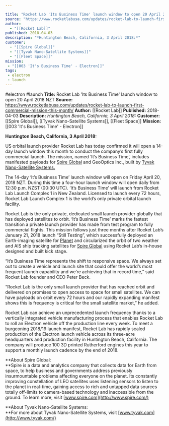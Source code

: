 ```yaml
---

title: "Rocket Lab 'Its Business Time' launch window to open 20 April 2018 NZT "
source: "https://www.rocketlabusa.com/updates/rocket-lab-to-launch-first-commercial-mission-this-month/"
author:
  - "[[Rocket Lab]]"
published: 2018-04-03
description: "*Huntington Beach, California, 3 April 2018:*"
customer:
  - "[[Spire Global]]"
  - "[[Tyvak Nano-Satellite Systems]]"
  - "[[Fleet Space]]"
mission:
 - "[[003 'It's Business Time' - Electron]]"
tags:
 - electron
 - launch
---
```


#electron #launch
**Title:** Rocket Lab 'Its Business Time' launch window to open 20 April 2018 NZT 
**Source:** https://www.rocketlabusa.com/updates/rocket-lab-to-launch-first-commercial-mission-this-month/
**Author:** [[Rocket Lab]]
**Published:** 2018-04-03
**Description:** *Huntington Beach, California, 3 April 2018:*
**Customer:** [[Spire Global]], [[Tyvak Nano-Satellite Systems]], [[Fleet Space]]
**Mission:** [[003 'It's Business Time' - Electron]]

**Huntington Beach, California, 3 April 2018:**

US orbital launch provider Rocket Lab has today confirmed it will open a 14-day launch window this month to conduct the company’s first fully commercial launch. The mission, named ‘It’s Business Time’, includes manifested payloads for [Spire Global](https://spire.com/) and GeoOptics Inc., built by [Tyvak Nano-Satellite Systems.](http://www.tyvak.com/)

The 14-day ‘It’s Business Time’ launch window will open on Friday April 20, 2018 NZT. During this time a four-hour launch window will open daily from 12:30 p.m. NZST (00:30 UTC). ‘It’s Business Time’ will launch from Rocket Lab Launch Complex 1 in New Zealand. Licensed to launch every 72 hours, Rocket Lab Launch Complex 1 is the world’s only private orbital launch facility.

Rocket Lab is the only private, dedicated small launch provider globally that has deployed satellites to orbit. ‘It’s Business Time’ marks the fastest transition a private launch provider has made from test program to fully commercial flights. This mission follows just three months after Rocket Lab’s January 21, 2018 launch “Still Testing”, which successfully deployed an Earth-imaging satellite for [Planet](https://www.planet.com/) and circularized the orbit of two weather and AIS ship tracking satellites for [Spire Global](https://spire.com/) using Rocket Lab’s in-house designed and built kick stage.

“It’s Business Time represents the shift to responsive space. We always set out to create a vehicle and launch site that could offer the world’s most frequent launch capability and we’re achieving that in record time,” said Rocket Lab founder and CEO Peter Beck.

“Rocket Lab is the only small launch provider that has reached orbit and delivered on promises to open access to space for small satellites. We can have payloads on orbit every 72 hours and our rapidly expanding manifest shows this is frequency is critical for the small satellite market,” he added.

Rocket Lab can achieve an unprecedented launch frequency thanks to a vertically integrated vehicle manufacturing process that enables Rocket Lab to roll an Electron vehicle off the production line every week. To meet a burgeoning 2018/19 launch manifest, Rocket Lab has rapidly scaled production of the Electron launch vehicle across its three-acre headquarters and production facility in Huntington Beach, California. The company will produce 100 3D printed Rutherford engines this year to support a monthly launch cadence by the end of 2018.

**About Spire Global:  
**Spire is a data and analytics company that collects data for Earth from space, to help business and governments address previously insurmountable problems affecting everyone on the planet. Its constantly improving constellation of LEO satellites uses listening sensors to listen to the planet in real-time, gaining access to rich and untapped data sources totally off-limits to camera-based technology and inaccessible from the ground. To learn more, visit [www.spire.com](http://www.spire.com/)

**About Tyvak Nano-Satellite Systems:  
**For more about Tyvak Nano-Satellite Systems, visit [www.tyvak.com](http://www.tyvak.com/)